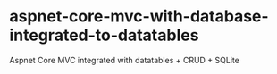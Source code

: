 # aspnet-core-mvc-with-database-integrated-to-datatables
Aspnet Core MVC integrated with datatables + CRUD + SQLite
